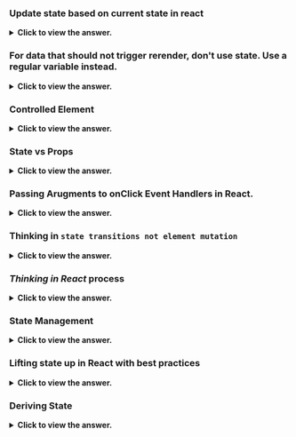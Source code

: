 ### Update state based on current state in react

<details>
  <summary> <b>Click to view the answer.</b> </summary>

- In React, when you need to update state based on the current state, it's recommended to use the functional form of setState() rather than relying on the previous state directly.

- This ensures that you're working with the most up-to-date state value and avoids potential issues related to asynchronous state updates.

**Here's an example to illustrate the potential issue:**

```javascript
import React, { useState } from "react";

function Counter() {
  const [count, setCount] = useState(0);

  const incrementCount = () => {
    setCount(count + 1); // Incorrect: Using count directly
  };

  const decrementCount = () => {
    setCount(count - 1); // Incorrect: Using count directly
  };

  return (
    <div>
      <h2>Count: {count}</h2>
      <button onClick={incrementCount}>Increment</button>
      <button onClick={decrementCount}>Decrement</button>
    </div>
  );
}

export default Counter;
```

- In this example, if the "Decrement" button is clicked multiple times in quick succession, React might batch the state updates, and `count` might not reflect the latest state value.

- As a result, you might not get the expected behavior of decrementing the count by 1 each time.

- To ensure that you're working with the most up-to-date state value, _it's best practice to use the functional form of `setState()` and rely on the previous state value provided as an argument to the updater function_:

```javascript
import React, { useState } from "react";

function Counter() {
  const [count, setCount] = useState(0);

  const incrementCount = () => {
    setCount((prevCount) => prevCount + 1); // Correct: Using functional form of setState
  };

  const decrementCount = () => {
    setCount((prevCount) => prevCount - 1); // Correct: Using functional form of setState
  };

  return (
    <div>
      <h2>Count: {count}</h2>
      <button onClick={incrementCount}>Increment</button>
      <button onClick={decrementCount}>Decrement</button>
    </div>
  );
}

export default Counter;
```

- Using the functional form of `setState()` ensures that you're always working with the most up-to-date state value, avoiding potential issues related to stale state or race conditions.

- It's a recommended best practice when updating state based on the current state value in React components.

</details>

### For data that should not trigger rerender, don't use state. Use a regular variable instead.

<details>
  <summary> <b>Click to view the answer.</b> </summary>

- When managing state in React, it's essential to differentiate between data that should trigger re-renders and data that should not.

- In React, changes to state or props typically trigger component re-renders, which can impact performance if unnecessary re-renders occur.

_Here's a breakdown of the concept:
_

1. **State vs. Regular Variables**:
   ![image](https://github.com/SanjeebLama/learning-in-public/assets/51410633/65edaaa6-ad20-48a0-9423-30cc07bd5db6)

   - State (managed via `useState` hook or `this.state` in class components) is used for data that influences the component's appearance or behavior and should trigger re-renders when updated.
   - Regular variables (declared using `let` or `const` outside the component function or class) are used for data that doesn't affect the component's rendering and doesn't need to trigger re-renders.

2. **Avoid Unnecessary Re-Renders**:

   - If data doesn't affect the component's rendering, there's no need to store it in state. Using state for such data can lead to unnecessary re-renders when that data changes, even if those changes don't impact the UI.
   - By using regular variables for non-rendering data, you can prevent unnecessary re-renders and optimize the performance of your React components.

3. **Example**:

   ```javascript
   import React from "react";

   function Counter() {
     // State for count, which affects the rendering
     const [count, setCount] = React.useState(0);

     // Regular variable for non-rendering data (does not trigger re-renders)
     const incrementAmount = 5;

     const incrementCount = () => {
       setCount((prevCount) => prevCount + incrementAmount);
     };

     return (
       <div>
         <h2>Count: {count}</h2>
         <button onClick={incrementCount}>Increment</button>
       </div>
     );
   }

   export default Counter;
   ```

- In this example, `count` is stored in state because it affects the rendering of the `Counter` component.
- However, `incrementAmount` is a regular variable because it doesn't influence the component's appearance or behavior and doesn't need to trigger re-renders.
- By using a regular variable for `incrementAmount`, we avoid unnecessary re-renders caused by changes to this value.

</details>

### Controlled Element

<details>
  <summary> <b>Click to view the answer.</b> </summary>

- Controlled components in React are form elements whose values are controlled by _React state_.

- This means that the value of the input element is controlled by React's state, and any changes to the input value are handled by updating the state.

- Controlled components offer a powerful way to manage form data and ensure that the state and UI remain synchronized.

**Here's an example of how to create a controlled component in React and some best practices to follow:**

```jsx
import React, { useState } from "react";

function ControlledForm() {
  // Initialize state for form input
  const [formData, setFormData] = useState({
    username: "",
    email: "",
  });

  // Event handler for input changes
  const handleChange = (event) => {
    // Update state with new input value
    setFormData({
      ...formData,
      [event.target.name]: event.target.value,
    });
  };

  // Event handler for form submission
  const handleSubmit = (event) => {
    event.preventDefault();
    // Handle form submission with current form data
    console.log("Form submitted:", formData);
  };

  return (
    <form onSubmit={handleSubmit}>
      <label>
        Username:
        <input
          type="text"
          name="username"
          value={formData.username}
          onChange={handleChange}
        />
      </label>
      <br />
      <label>
        Email:
        <input
          type="email"
          name="email"
          value={formData.email}
          onChange={handleChange}
        />
      </label>
      <br />
      <button type="submit">Submit</button>
    </form>
  );
}

export default ControlledForm;
```

In this example:

- We use the `useState` hook to initialize state for the form input fields (`username` and `email`).
- Each input element has a `value` attribute that is set to the corresponding value from state (`formData.username` and `formData.email`).
- We define an `onChange` event handler (`handleChange`) that updates the state (`formData`) whenever the input value changes.
- The form has an `onSubmit` event handler (`handleSubmit`) that prevents the default form submission behavior and logs the current form data to the console.
- By following these best practices, we ensure that the form elements are controlled by React state, and any changes to the input values are handled and reflected in the state. This helps maintain a single source of truth for the form data and ensures that the UI remains synchronized with the state. Additionally, we handle form submission in a controlled manner, enabling validation, error handling, and other logic as needed.

</details>

### State vs Props

<details>
  <summary> <b>Click to view the answer.</b> </summary>

> Updating state causes component to re-render and Receiving new props causes the component to re-render, usually when the parent's state has been updated.

| Aspect             | Props                                                                                 | State                                                                                                                                    |
| ------------------ | ------------------------------------------------------------------------------------- | ---------------------------------------------------------------------------------------------------------------------------------------- |
| **Definition**     | External data passed into a component.                                                | Internal data managed by a component.                                                                                                    |
| **Scope**          | Received from parent component.                                                       | Local to the component where it is declared.                                                                                             |
| **Mutability**     | Immutable. Cannot be modified by the component receiving them.                        | Mutable. Can be updated using setState() in functional components or this.setState() in class components.                                |
| **Initialization** | Provided by the parent component when the child component is rendered.                | Initialized internally within the component, typically using useState() hook in functional components or this.state in class components. |
| **Usage**          | Mainly used for passing data from parent to child components.                         | Used for managing dynamic data within a component, such as user input, UI state, or data fetched from APIs.                              |
| **Updating**       | Changes in props trigger re-renders in the component receiving them.                  | Changes in state trigger re-renders in the component where it is declared.                                                               |
| **Access**         | Accessed via props object in functional components or this.props in class components. | Accessed directly within the component using useState hook or this.state in class components.                                            |

This table summarizes the key differences between props and state in React, including their definitions, scope, mutability, initialization, usage, updating behavior, and access methods. Understanding these differences is essential for effective React component development.

</details>

### Passing Arugments to onClick Event Handlers in React.

<details>
  <summary> <b>Click to view the answer.</b> </summary>

- Using `onClick={() => handleCardClick(card.id)}` is a common pattern in React when you need to pass arguments to event handler functions.

- This approach ensures that the `handleCardClick` function is called with the correct `card.id` when the `onClick` event occurs.

- _However, directly passing `handleCardClick(card.id)` like `onClick={handleCardClick(card.id)}` will not work as expected._ Here's why:

1. **Function Invocation vs. Function Reference**:

   - In React, event handlers like `onClick` expect a function reference rather than the result of a function call.
   - When you use `onClick={handleCardClick(card.id)}`, you're actually invoking `handleCardClick` immediately during the rendering phase, rather than waiting for the click event.
   - This means that `handleCardClick(card.id)` will be executed when the component renders, not when the user clicks the card.

<details>
  <summary> <b>Function invocation and function reference meaning</b> </summary>

Function invocation and function reference are concepts in programming, particularly in JavaScript, that relate to _how functions are called or used_.

1. **Function Invocation**:

   - Function invocation refers to the act of calling or executing a function to perform a specific task.
   - When a function is invoked, its code block is executed, and any parameters passed to the function are evaluated.
   - In JavaScript, function invocation typically involves using parentheses `()` after the function name, along with any arguments passed inside the parentheses.
   - Example:

     ```javascript
     function sayHello(name) {
       console.log(`Hello, ${name}!`);
     }

     sayHello("John"); // Function invocation: Calling the sayHello function with the argument "John"
     ```

2. **Function Reference**:

   - Function reference refers to a value that points to the location in memory where a function is stored.
   - In JavaScript, functions are first-class citizens, which means they can be assigned to variables, passed as arguments to other functions, and returned from other functions.
   - A function reference is essentially a variable that holds a reference to a function, allowing you to call the function later by using the variable name followed by parentheses.
   - Example:

     ```javascript
     function sayHello(name) {
       console.log(`Hello, ${name}!`);
     }

     const helloFunction = sayHello; // Assigning the sayHello function to the helloFunction variable
     helloFunction("John"); // Function reference: Calling the function using the helloFunction variable
     ```

In summary, function invocation involves calling a function to execute its code, typically using parentheses, while function reference involves storing a reference to a function in a variable, which can then be used to call the function later. Understanding these concepts is essential for effectively working with functions in JavaScript and other programming languages.

</details>

2. **Closure Over Variables**:
   - Using an arrow function in the `onClick` attribute (`onClick={() => handleCardClick(card.id)}`) creates a closure over the `card.id` variable, ensuring that the correct `card.id` is captured and passed to the `handleCardClick` function when the click event occurs.
   - This approach delays the execution of `handleCardClick` until the click event happens, ensuring that the correct `card.id` is used.

In summary, using `onClick={() => handleCardClick(card.id)}` ensures that `handleCardClick` is called with the correct `card.id` when the card is clicked, while directly passing `handleCardClick(card.id)` would execute the function immediately and not wait for the click event.

</details>

### Thinking in `state transitions not element mutation`

<details>
  <summary> <b>Click to view the answer.</b> </summary>

> "Thinking in state transitions, not element mutation" emphasizes the importance of managing state changes in React by updating state variables rather than directly mutating the DOM elements.

In short:

- **State Transitions**: Focus on updating React component state to reflect changes in the application's data or UI state.
- **Element Mutation**: Avoid directly manipulating or mutating DOM elements, as this can lead to inconsistent UI states and unpredictable behavior.

> By following this principle, you ensure that your React components remain predictable, maintainable, and easier to debug, as state changes are managed through React's state management mechanisms rather than direct DOM manipulation.

- Let's consider a simple example where we have a counter component in React.
- We'll explore the difference between thinking in state transitions and directly mutating elements.

1. **Thinking in State Transitions**:

```jsx
import React, { useState } from "react";

function Counter() {
  const [count, setCount] = useState(0);

  const incrementCount = () => {
    setCount((prevCount) => prevCount + 1);
  };

  return (
    <div>
      <p>Count: {count}</p>
      <button onClick={incrementCount}>Increment</button>
    </div>
  );
}

export default Counter;
```

In this example:

- We use `useState` to manage the state of the counter.
- When the "Increment" button is clicked, the `incrementCount` function is called, which updates the state by incrementing the count value using the `setCount` function.
- React re-renders the component with the updated count value, reflecting the state transition.

2. **Directly Mutating Elements**:

```jsx
import React, { useState } from "react";

function Counter() {
  let count = 0; // Initial count value

  const incrementCount = () => {
    count++; // Directly mutating the count variable
    // This will NOT trigger a re-render in React
    document.getElementById("count").innerText = count; // Directly mutating the DOM element
  };

  return (
    <div>
      <p>
        Count: <span id="count">0</span>
      </p>
      <button onClick={incrementCount}>Increment</button>
    </div>
  );
}

export default Counter;
```

In this example:

- We're directly mutating the `count` variable when the "Increment" button is clicked.
- We're also directly mutating the DOM element with the id "count" to update its text content.
- This approach directly manipulates state and DOM elements, bypassing React's state management mechanism.
- Directly mutating state variables and DOM elements like this can lead to inconsistencies, unexpected behavior, and can make the code harder to reason about and maintain.

In summary, thinking in state transitions involves updating React component state using state management functions like `setState` or hooks like `useState`, while avoiding direct mutation of state variables or DOM elements. This approach ensures that your React components remain predictable and maintainable, with state changes properly managed by React's reconciliation mechanism.

</details>

### _Thinking in React_ process

<details>
  <summary> <b>Click to view the answer.</b> </summary>
"_Thinking in React_" is a process that emphasizes understanding and approaching UI development in React.js by breaking it down into several steps:

![image](https://github.com/SanjeebLama/learning-in-public/assets/51410633/d7093037-d76b-463a-869b-6494b1a982d8)

1. **Start with a Mock**: Begin by visualizing the UI design or sketching it out to understand the components needed and their interactions.

2. **Identify Components**: Break down the UI into reusable components based on their responsibilities and functionalities.

3. **Build a Static Version**: Create a static version of the UI with React components but without any interactivity or state management. This helps establish the component hierarchy and structure.

4. **Identify the Minimal (but complete) Representation of UI State**: Determine the minimal set of state that your app needs to render the UI correctly. This includes identifying the data that should be stored in state and passed down as props.

5. **Define the Data Flow**: Understand how data flows through the components hierarchy and how state is managed. Decide which components should hold state and where it should be passed down via props.

6. **Add Interactivity**: Introduce interactivity by adding event handlers, state management, and data flow mechanisms to make the UI dynamic and responsive.

7. **Test Components Independently**: Test each component in isolation to ensure it behaves as expected and is reusable.

8. **Refactor and Optimize**: Refactor the code, optimize performance, and improve maintainability by removing duplicate code and optimizing rendering.

By following the "Thinking in React" process, developers can effectively design, develop, and maintain React applications, resulting in more scalable, modular, and maintainable codebases.

</details>

### State Management

<details>
  <summary> <b>Click to view the answer.</b> </summary>

- State management in React refers to the management and manipulation of the state data within a React application. _deciding when to create pieces of state, what types of state are necessary, where to place each piece of state, and how data flows through app_

- State represents the current condition or data of a component and can be altered over time in response to user actions, server responses, or other events.

- Proper state management is crucial for building complex and interactive user interfaces while maintaining code organization, performance, and scalability.

**Let's use a simpler analogy:** managing a smart home with different rooms and appliances.\*\*\*\*

1. **Smart Home (React Application)**:

   - Imagine your React application as a smart home system that you control from a central hub.
   - The smart home system oversees the entire house, just like your React application manages all its components.

2. **Rooms and Appliances (Components)**:

   - Each room in your house represents a React component. For example, you might have a living room, kitchen, bedroom, and bathroom.
   - Within each room, you have different appliances such as lights, TVs, thermostats, and speakers. These appliances represent individual components within the React application.

3. **States of Appliances (State)**:

   - The state of an appliance represents its current condition or setting. For example, the state of a light bulb could be either on or off, and the state of a thermostat could be the desired temperature.
   - Just like in React, the state of an appliance (component) determines how it behaves and appears.

4. **Defining State and Passing Props**:

   - Each appliance (component) may have its own state. For example, the light bulb component would have state to track whether it's on or off.
   - State should be defined at the lowest level necessary. For instance, the light bulb component should manage its own state for its on/off status.
   - If information needs to be shared among multiple components (e.g., the current temperature set by the thermostat), it should be lifted up to a common ancestor component and passed down as props.
   - For example, the thermostat component might pass the current temperature setting down to the individual room components.

5. **Creating Subcomponents**:
   - If a room or appliance becomes too complex or contains multiple functionalities, consider breaking it down into smaller subcomponents.
   - For instance, the TV in the living room might have subcomponents for volume control, channel selection, and power.
   - Subcomponents help modularize your application, making it easier to manage and maintain.

- In summary, managing state in a React application can be compared to managing a smart home with different rooms and appliances.

- Each room and appliance represents a component, with its own state determining its behavior.

- State should be defined at the appropriate level and shared as needed using props, and subcomponents can be created to break down complex components into smaller, more manageable parts.

**Some best practices for state management in React:**

1. **Use Local Component State**: For managing state that is local to a specific component and doesn't need to be shared with other components, use React's built-in state management with the `useState` hook or `setState` method in class components.

2. **Avoid Excessive State**: Keep the amount of state within your components minimal and focused. Avoid storing unnecessary data in state that doesn't directly affect the component's rendering or behavior.

3. **Lift State Up**: When multiple components need access to the same state or need to synchronize their state, consider lifting the state up to a common ancestor component. This promotes data sharing and avoids prop drilling.

4. **Use Context API**: React's Context API allows you to share state across multiple components without explicitly passing props through every level of the component tree. It's useful for managing global or application-level state.

5. **Consider State Management Libraries**: For complex state management needs, consider using external state management libraries like Redux, MobX, or Recoil. These libraries provide centralized state management solutions with features like time-travel debugging, middleware support, and more.

6. **Normalize State Shape**: Organize your state data in a normalized shape, especially when dealing with relational or nested data structures. This helps in avoiding redundant data and simplifies state updates.

7. **Immutable Updates**: When updating state, always use immutable techniques to ensure that the original state remains unchanged. This helps prevent bugs related to state mutations and makes it easier to track state changes.

8. **Separation of Concerns**: Maintain a clear separation between UI state (component-level state) and application state (global state). UI state should be managed within individual components, while application state should be managed at a higher level, possibly using state management libraries.

9. **Optimize Rendering**: Minimize unnecessary re-renders by optimizing state updates and using techniques like memoization (with `React.memo` or `useMemo`) and shouldComponentUpdate (in class components) to prevent unnecessary rendering.

10. **Testing**: Write tests to verify the behavior of components and state management logic. Test both the initial rendering and state changes to ensure that components behave as expected under different scenarios.

By following these best practices, you can effectively manage state in your React applications, leading to cleaner, more maintainable code and better user experiences.

</details>

### Lifting state up in React with best practices

<details>
  <summary> <b>Click to view the answer.</b> </summary>

- Lifting state up in React is a technique used to manage shared state among multiple components by moving the state to a common ancestor component.

- This allows different child components to access and update the shared state as needed.

// TODO: Add STATE: Image WHEN AND WHERE?

**Example**:

- Let's say we have a simple counter application with two buttons: one for incrementing the counter and one for decrementing it.

- We want both buttons to interact with the same counter value.

```tsx
import React, { useState } from "react";

function Counter() {
  const [count, setCount] = useState(0);

  const increment = () => {
    setCount(count + 1);
  };

  const decrement = () => {
    setCount(count - 1);
  };

  return (
    <div>
      <h2>Counter: {count}</h2>
      <button onClick={increment}>Increment</button>
      <button onClick={decrement}>Decrement</button>
    </div>
  );
}

export default Counter;
```

- In this example, the `count` state is managed within the `Counter` component.

- _However, what if we want to use the counter value in another component as well? We can lift the `count` state up to a common ancestor component and pass it down to the `Counter` component as a prop_.

```tsx
import React, { useState } from "react";
import Counter from "./Counter";

function App() {
  const [count, setCount] = useState(0);

  return (
    <div>
      <h1>Counter App</h1>
      <Counter count={count} setCount={setCount} />
      <p>Counter Value: {count}</p>
    </div>
  );
}

export default App;
```

- Now, the `App` component manages the `count` state, and it passes down both the `count` value and the `setCount` function as props to the `Counter` component.

- This way, both the `Counter` component and the `App` component can interact with the same counter value.

Here's how the `Counter` component would look like in TypeScript with JSX (`.tsx`):

```tsx
import React from "react";

interface CounterProps {
  count: number;
  setCount: React.Dispatch<React.SetStateAction<number>>;
}

const Counter: React.FC<CounterProps> = ({ count, setCount }) => {
  const increment = () => {
    setCount(count + 1);
  };

  const decrement = () => {
    setCount(count - 1);
  };

  return (
    <div>
      <h2>Counter: {count}</h2>
      <button onClick={increment}>Increment</button>
      <button onClick={decrement}>Decrement</button>
    </div>
  );
};

export default Counter;
```

- We define a TypeScript interface `CounterProps` to specify the props expected by the `Counter` component. It includes a `count` prop of type `number` and a `setCount` prop of type `React.Dispatch<React.SetStateAction<number>>`. This type is used to represent the function returned by `useState` that can update the `count` state.

- We declare the `Counter` component as a functional component (`React.FC`) that takes `CounterProps` as its props.

- Within the component, we use destructuring to access the `count` and `setCount` props.

- The `increment` and `decrement` functions update the `count` state using the `setCount` function.

**Importance and Best Practices**:

1. **Data Sharing**:

   - Lifting state up enables components to share data and communicate with each other.

   - This is especially useful when multiple components need access to the same data.

2. **Single Source of Truth**:

   - By lifting state up to a common ancestor component, you maintain a single source of truth for the shared state.

   - This helps prevent data inconsistencies and makes your application easier to understand and maintain.

3. **Flexibility**:

   - Lifting state up allows you to easily reorganize and refactor your components without having to rewrite state management logic.

   - It promotes a more flexible and scalable codebase.

4. **Performance**:

   - Lifting state up can also improve performance by reducing unnecessary re-renders of components lower in the component tree.

   - If a state value changes, only the components that depend on that state will re-render, rather than the entire subtree.

In summary, lifting state up is a powerful pattern in React that promotes data sharing, maintainability, flexibility, and performance in your applications. It's important to identify when to lift state up based on your application's requirements and to follow best practices to ensure clean and efficient code.

</details>

### Deriving State

<details>
  <summary> <b>Click to view the answer.</b> </summary>

TODO: Add image DERIVING STATE

Deriving state in React involves calculating new state values based on existing state or props. It's essential to approach state derivation with care to ensure your components remain efficient, maintainable, and bug-free. Let's discuss some common pitfalls, best practices, and examples:

### Bad Practices:

1. **Direct Mutation of State**:

   - **Bad Code**:

     ```tsx
     const [count, setCount] = useState(0);

     // Increment count by 1 directly
     const handleIncrement = () => {
       count++; // Directly mutating state
       setCount(count);
     };
     ```

   - **Explanation**: Directly mutating state without using the `setCount` function can lead to unexpected behavior, as React may not detect the change and trigger a re-render.

2. **State Derivation Based on Outdated State**:

   - **Bad Code**:

     ```tsx
     const [count, setCount] = useState(0);

     // Increment count by 1 based on outdated state
     const handleIncrement = () => {
       setCount(count + 1); // Based on outdated state
     };
     ```

   - **Explanation**: When deriving new state based on existing state, always use the updater function form of `setState` to ensure you're working with the latest state value.

### Best Practices:

1. **Using Updater Function with useState**:

   - **Good Code**:

     ```tsx
     const [count, setCount] = useState(0);

     // Increment count by 1 using updater function
     const handleIncrement = () => {
       setCount((prevCount) => prevCount + 1);
     };
     ```

   - **Explanation**: Use the updater function provided by `useState` to derive new state based on the previous state. This ensures that you're always working with the latest state value.

2. **Memoization for Complex Derivations**:

   - **Good Code**:

     ```tsx
     const [data, setData] = useState(initialData);

     // Derive filteredData based on data using useMemo
     const filteredData = useMemo(() => {
       return data.filter((item) => item.isActive);
     }, [data]);
     ```

   - **Explanation**: For complex state derivations, consider using `useMemo` hook to memoize the derived value. This prevents unnecessary recalculations and improves performance, especially in components with frequent re-renders.

3. **Separation of Concerns**:

   - **Good Code**:

     ```tsx
     const [inputValue, setInputValue] = useState("");
     const [filteredData, setFilteredData] = useState([]);

     // Update inputValue based on user input
     const handleInputChange = (e: React.ChangeEvent<HTMLInputElement>) => {
       setInputValue(e.target.value);
     };

     // Derive filteredData based on inputValue
     useEffect(() => {
       const filtered = originalData.filter((item) =>
         item.name.includes(inputValue)
       );
       setFilteredData(filtered);
     }, [inputValue]);
     ```

   - **Explanation**: Separate state management concerns and derived state calculations into separate variables and functions. This improves code readability, maintainability, and debugging.

### Conclusion:

- When deriving state in React components, always ensure that you're following best practices to maintain code quality, performance, and reliability.

- Avoid direct mutation of state, use updater functions provided by `useState`, consider memoization for complex state derivations, and separate concerns for better code organization.

- By adhering to these practices, you can create React components that are efficient, robust, and easy to maintain.

</details>
